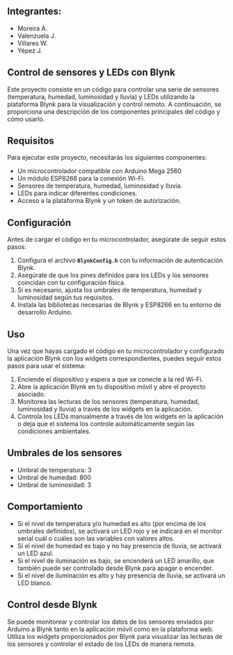 ## Integrantes:
-  Moreira A.
-  Valenzuela J.
-  Villares W.
-  Yépez J.
## **Control de sensores y LEDs con Blynk**

Este proyecto consiste en un código para controlar una serie de sensores (temperatura, humedad, luminosidad y lluvia) y LEDs utilizando la plataforma Blynk para la visualización y control remoto. A continuación, se proporciona una descripción de los componentes principales del código y cómo usarlo.

## **Requisitos**

Para ejecutar este proyecto, necesitarás los siguientes componentes:

- Un microcontrolador compatible con Arduino Mega 2560
- Un módulo ESP8266 para la conexión Wi-Fi.
- Sensores de temperatura, humedad, luminosidad y lluvia.
- LEDs para indicar diferentes condiciones.
- Acceso a la plataforma Blynk y un token de autorización.

## **Configuración**

Antes de cargar el código en tu microcontrolador, asegúrate de seguir estos pasos:

1. Configura el archivo **`BlynkConfig.h`** con tu información de autenticación Blynk.
2. Asegúrate de que los pines definidos para los LEDs y los sensores coincidan con tu configuración física.
3. Si es necesario, ajusta los umbrales de temperatura, humedad y luminosidad según tus requisitos.
4. Instala las bibliotecas necesarias de Blynk y ESP8266 en tu entorno de desarrollo Arduino.

## **Uso**

Una vez que hayas cargado el código en tu microcontrolador y configurado la aplicación Blynk con los widgets correspondientes, puedes seguir estos pasos para usar el sistema:

1. Enciende el dispositivo y espera a que se conecte a la red Wi-Fi.
2. Abre la aplicación Blynk en tu dispositivo móvil y abre el proyecto asociado.
3. Monitorea las lecturas de los sensores (temperatura, humedad, luminosidad y lluvia) a través de los widgets en la aplicación.
4. Controla los LEDs manualmente a través de los widgets en la aplicación o deja que el sistema los controle automáticamente según las condiciones ambientales.
## **Umbrales de los sensores**

- Umbral de temperatura: 3
- Umbral de humedad: 800
- Umbral de luminosidad: 3

## **Comportamiento**

- Si el nivel de temperatura y/o humedad es alto (por encima de los umbrales definidos), se activará un LED rojo y se indicará en el monitor serial cuál o cuáles son las variables con valores altos.
- Si el nivel de humedad es bajo y no hay presencia de lluvia, se activará un LED azul.
- Si el nivel de iluminación es bajo, se encenderá un LED amarillo, que también puede ser controlado desde Blynk para apagar o encender.
- Si el nivel de iluminación es alto y hay presencia de lluvia, se activará un LED blanco.

## **Control desde Blynk**

Se puede monitorear y controlar los datos de los sensores enviados por Arduino a Blynk tanto en la aplicación móvil como en la plataforma web. Utiliza los widgets proporcionados por Blynk para visualizar las lecturas de los sensores y controlar el estado de los LEDs de manera remota.
